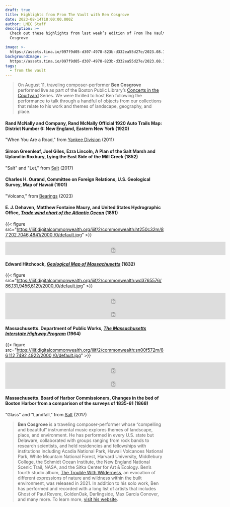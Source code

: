 ```yaml
---
draft: true
title: Highlights from From The Vault with Ben Cosgrove
date: 2023-08-14T18:00:00.000Z
author: LMEC Staff
description: >+
  Check out these highlights from last week’s edition of From The Vault with Ben
  Cosgrove

image: >-
  https://assets.tina.io/097f9d05-d307-4978-823b-d332ea55d27e/2023.08.11thumbnail_20230211Cosgrove040.jpg
backgroundImage: >-
  https://assets.tina.io/097f9d05-d307-4978-823b-d332ea55d27e/2023.08.11thumbnail_20230211Cosgrove040.jpg
tags:
  - from the vault
---
```


> On August 11, traveling composer-performer **Ben Cosgrove** performed live as part of the Boston Public Library’s [Concerts in the Courtyard](https://bpl.bibliocommons.com/events/64591a53ea132336001b43f6) Series. We were thrilled to host Ben following the performance to talk through a handful of objects from our collections that relate to his work and themes of landscape, geography, and place.

#### Rand McNally and Company, Rand McNally Official 1920 Auto Trails Map: District Number 6: New England, Eastern New York (1920)

"When You Are a Road," from [Yankee Division](https://bencosgrove.bandcamp.com/album/yankee-division) (2011)

#### Simon Greenleaf, Joel Giles, Ezra Lincoln, A Plan of the Salt Marsh and Upland in Roxbury, Lying the East Side of the Mill Creek (1852)

"Salt" and "Let," from [Salt](https://bencosgrove.bandcamp.com/album/salt) (2017)

#### Charles H. Ourand, Committee on Foreign Relations, U.S. Geological Survey, Map of Hawaii (1901)

"Volcano," from [Bearings](https://bencosgrove.bandcamp.com/album/bearings) (2023)

#### E. J. Dehaven, Matthew Fontaine Maury, and United States Hydrographic Office, *[Trade wind chart of the Atlantic Ocean](https://collections.leventhalmap.org/search/commonwealth:ht250c31b)* (1851)

{{< figure src="https://iiif.digitalcommonwealth.org/iiif/2/commonwealth:ht250c32m/87,202,7046,4841/2000,/0/default.jpg" >}}

<iframe style="border: 0; width: 700px; height: 42px;" src="https://bandcamp.com/EmbeddedPlayer/album=121764284/size=small/bgcol=ffffff/linkcol=0687f5/track=3644516220/transparent=true/" seamless><a href="https://bencosgrove.bandcamp.com/album/bearings">Bearings by Ben Cosgrove</a></iframe>

#### Edward Hitchcock, *[Geological Map of Massachusetts](https://collections.leventhalmap.org/search/commonwealth:wd376556x)* (1832)

{{< figure src="https://iiif.digitalcommonwealth.org/iiif/2/commonwealth:wd3765576/86,131,9456,6129/2000,/0/default.jpg" >}}

<iframe style="border: 0; width: 700px; height: 42px;" src="https://bandcamp.com/EmbeddedPlayer/album=1840432649/size=small/bgcol=ffffff/linkcol=0687f5/track=674589593/transparent=true/" seamless><a href="https://bencosgrove.bandcamp.com/album/the-trouble-with-wilderness">The Trouble With Wilderness by Ben Cosgrove</a></iframe>

<iframe style="border: 0; width: 700px; height: 42px;" src="https://bandcamp.com/EmbeddedPlayer/album=177790730/size=small/bgcol=ffffff/linkcol=0687f5/track=4293525399/transparent=true/" seamless><a href="https://bencosgrove.bandcamp.com/album/solo-piano-live">Solo Piano (live) by Ben Cosgrove</a></iframe>

#### Massachusetts. Department of Public Works, *[The Massachusetts Interstate Highway Program](https://collections.leventhalmap.org/search/commonwealth:p841cs038)* (1964)

{{< figure src="https://iiif.digitalcommonwealth.org/iiif/2/commonwealth:sn00f572m/86,112,7492,4922/2000,/0/default.jpg" >}}

<iframe style="border: 0; width: 700px; height: 42px;" src="https://bandcamp.com/EmbeddedPlayer/album=1840432649/size=small/bgcol=ffffff/linkcol=0687f5/track=2629595439/transparent=true/" seamless><a href="https://bencosgrove.bandcamp.com/album/the-trouble-with-wilderness">The Trouble With Wilderness by Ben Cosgrove</a></iframe>

<iframe style="border: 0; width: 700px; height: 42px;" src="https://bandcamp.com/EmbeddedPlayer/album=1840432649/size=small/bgcol=ffffff/linkcol=0687f5/track=1310365093/transparent=true/" seamless><a href="https://bencosgrove.bandcamp.com/album/the-trouble-with-wilderness">The Trouble With Wilderness by Ben Cosgrove</a></iframe>

#### Massachusetts. Board of Harbor Commissioners, Changes in the bed of Boston Harbor from a comparison of the surveys of 1835-61 (1868)

"Glass" and "Landfall," from [Salt](https://bencosgrove.bandcamp.com/album/salt) (2017)

> **Ben Cosgrove** is a traveling composer-performer whose “compelling and beautiful” instrumental music explores themes of landscape, place, and environment. He has performed in every U.S. state but Delaware, collaborated with groups ranging from rock bands to research scientists, and held residencies and fellowships with institutions including Acadia National Park, Hawaii Volcanoes National Park, White Mountain National Forest, Harvard University, Middlebury College, the Schmidt Ocean Institute, the New England National Scenic Trail, NASA, and the Sitka Center for Art & Ecology. Ben’s fourth studio album, [The Trouble With Wilderness](https://bencosgrove.bandcamp.com/album/the-trouble-with-wilderness), an evocation of different expressions of nature and wildness within the built environment, was released in 2021. In addition to his solo work, Ben has performed and recorded with a long list of artists that includes Ghost of Paul Revere, GoldenOak, Darlingside, Max García Conover, and many more. To learn more, [visit his website](https://www.bencosgrove.com/).
